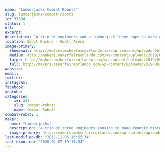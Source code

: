 ```yaml
---
name: "Lumberjacks Combat Robots"
slug: lumberjacks-combat-robots
id: 37894
status: 1
url: 
excerpt:
description: "A trio of engineers and a lumberjack theme hope to make an impact at Robot Ruckus!"
location: Robot Ruckus - Small Arena
image-primary:
  thumbnail: http://makers.makerfaireorlando.com/wp-content/uploads/2019/09/vert3armor1-150x150.jpg
  medium: http://makers.makerfaireorlando.com/wp-content/uploads/2019/09/vert3armor1-300x232.jpg
  large: http://makers.makerfaireorlando.com/wp-content/uploads/2019/09/vert3armor1-1024x791.jpg
  full: http://makers.makerfaireorlando.com/wp-content/uploads/2019/09/vert3armor1.jpg
website: 
email: 
twitter: 
instagram: 
facebook: 
youtube: 
categories:
  - id: 284
    slug: combat-robots
    name: Combat Robots
combat-robot: 1
maker:
  name: "Lumberjacks"
  description: "A trio of three engineers looking to make robotic history"
  image-primary: http://makers.makerfaireorlando.com/wp-content/uploads/2019/11/lumberjacks.jpg
last-modified-db: "2019-11-06 16:55:34"
last-exported: "2020-07-07 19:11:54"
---
```


